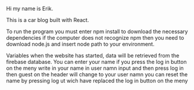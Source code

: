 Hi my name is Erik. 

This is a car blog built with React.

To run the program you must enter npm install to download the necessary dependencies 
if the computer does not recognize npm then you need to download node.js and insert node path to your environment. 

Variables when the website has started, data will be retrieved from the firebase database. 
You can enter your name if you press the log in button on the meny write in your name in user namn input and then press log in 
then guest on the header will change to your user namn
you can reset the name by pressing log ut wich have replaced the log in button on the meny 
